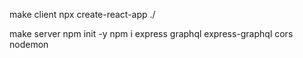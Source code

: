 make client
npx create-react-app ./

make server
npm init -y
npm i express graphql express-graphql cors nodemon
